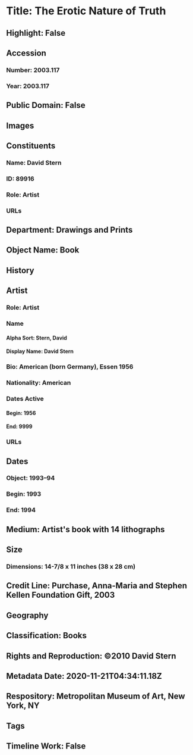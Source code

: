 # Title: The Erotic Nature of Truth
## Highlight: False
## Accession
### Number: 2003.117
### Year: 2003.117
## Public Domain: False
## Images
## Constituents
### Name: David Stern
### ID: 89916
### Role: Artist
### URLs
## Department: Drawings and Prints
## Object Name: Book
## History
## Artist
### Role: Artist
### Name
#### Alpha Sort: Stern, David
#### Display Name: David Stern
### Bio: American (born Germany), Essen 1956
### Nationality: American
### Dates Active
#### Begin: 1956
#### End: 9999
### URLs
## Dates
### Object: 1993–94
### Begin: 1993
### End: 1994
## Medium: Artist's book with 14 lithographs
## Size
### Dimensions: 14-7/8 x 11 inches (38 x 28 cm)
## Credit Line: Purchase, Anna-Maria and Stephen Kellen Foundation Gift, 2003
## Geography
## Classification: Books
## Rights and Reproduction: ©2010 David Stern
## Metadata Date: 2020-11-21T04:34:11.18Z
## Respository: Metropolitan Museum of Art, New York, NY
## Tags
## Timeline Work: False